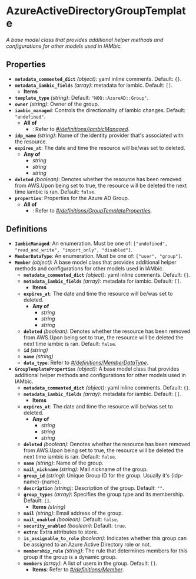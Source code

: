# AzureActiveDirectoryGroupTemplate

*A base model class that provides additional helper methods and
configurations for other models used in IAMbic.*

## Properties

- **`metadata_commented_dict`** *(object)*: yaml inline comments. Default: `{}`.
- **`metadata_iambic_fields`** *(array)*: metadata for iambic. Default: `[]`.
  - **Items**
- **`template_type`** *(string)*: Default: `"NOQ::AzureAD::Group"`.
- **`owner`** *(string)*: Owner of the group.
- **`iambic_managed`**: Controls the directionality of Iambic changes. Default: `"undefined"`.
  - **All of**
    - : Refer to *[#/definitions/IambicManaged](#definitions/IambicManaged)*.
- **`idp_name`** *(string)*: Name of the identity provider that's associated with the resource.
- **`expires_at`**: The date and time the resource will be/was set to deleted.
  - **Any of**
    - *string*
    - *string*
    - *string*
- **`deleted`** *(boolean)*: Denotes whether the resource has been removed from AWS.Upon being set to true, the resource will be deleted the next time iambic is ran. Default: `false`.
- **`properties`**: Properties for the Azure AD Group.
  - **All of**
    - : Refer to *[#/definitions/GroupTemplateProperties](#definitions/GroupTemplateProperties)*.
## Definitions

- <a id="definitions/IambicManaged"></a>**`IambicManaged`**: An enumeration. Must be one of: `["undefined", "read_and_write", "import_only", "disabled"]`.
- <a id="definitions/MemberDataType"></a>**`MemberDataType`**: An enumeration. Must be one of: `["user", "group"]`.
- <a id="definitions/Member"></a>**`Member`** *(object)*: A base model class that provides additional helper methods and
configurations for other models used in IAMbic.
  - **`metadata_commented_dict`** *(object)*: yaml inline comments. Default: `{}`.
  - **`metadata_iambic_fields`** *(array)*: metadata for iambic. Default: `[]`.
    - **Items**
  - **`expires_at`**: The date and time the resource will be/was set to deleted.
    - **Any of**
      - *string*
      - *string*
      - *string*
  - **`deleted`** *(boolean)*: Denotes whether the resource has been removed from AWS.Upon being set to true, the resource will be deleted the next time iambic is ran. Default: `false`.
  - **`id`** *(string)*
  - **`name`** *(string)*
  - **`data_type`**: Refer to *[#/definitions/MemberDataType](#definitions/MemberDataType)*.
- <a id="definitions/GroupTemplateProperties"></a>**`GroupTemplateProperties`** *(object)*: A base model class that provides additional helper methods and
configurations for other models used in IAMbic.
  - **`metadata_commented_dict`** *(object)*: yaml inline comments. Default: `{}`.
  - **`metadata_iambic_fields`** *(array)*: metadata for iambic. Default: `[]`.
    - **Items**
  - **`expires_at`**: The date and time the resource will be/was set to deleted.
    - **Any of**
      - *string*
      - *string*
      - *string*
  - **`deleted`** *(boolean)*: Denotes whether the resource has been removed from AWS.Upon being set to true, the resource will be deleted the next time iambic is ran. Default: `false`.
  - **`name`** *(string)*: Name of the group.
  - **`mail_nickname`** *(string)*: Mail nickname of the group.
  - **`group_id`** *(string)*: Unique Group ID for the group. Usually it's {idp-name}-{name}.
  - **`description`** *(string)*: Description of the group. Default: `""`.
  - **`group_types`** *(array)*: Specifies the group type and its membership. Default: `[]`.
    - **Items** *(string)*
  - **`mail`** *(string)*: Email address of the group.
  - **`mail_enabled`** *(boolean)*: Default: `false`.
  - **`security_enabled`** *(boolean)*: Default: `true`.
  - **`extra`**: Extra attributes to store.
  - **`is_assignable_to_role`** *(boolean)*: Indicates whether this group can be assigned to an Azure Active Directory role or not.
  - **`membership_rule`** *(string)*: The rule that determines members for this group if the group is a dynamic group.
  - **`members`** *(array)*: A list of users in the group. Default: `[]`.
    - **Items**: Refer to *[#/definitions/Member](#definitions/Member)*.

